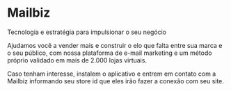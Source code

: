 # Mailbiz

Tecnologia e estratégia para impulsionar o seu negócio

Ajudamos você a vender mais e construir o elo que falta entre sua marca e o seu público, com nossa plataforma de e-mail marketing e um método próprio validado em mais de 2.000 lojas virtuais.

Caso tenham interesse, instalem o aplicativo e entrem em contato com a Mailbiz informando seu store id que eles irão fazer a conexão com seu site.
